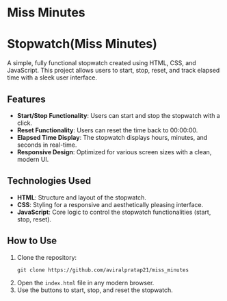 # Miss Minutes
<h1>Stopwatch(Miss Minutes)</h1>

<p>
    A simple, fully functional stopwatch created using HTML, CSS, and JavaScript. This project allows users to start, stop, reset, and track elapsed time with a sleek user interface.
</p>

<h2>Features</h2>
<ul>
    <li><strong>Start/Stop Functionality</strong>: Users can start and stop the stopwatch with a click.</li>
    <li><strong>Reset Functionality</strong>: Users can reset the time back to 00:00:00.</li>
    <li><strong>Elapsed Time Display</strong>: The stopwatch displays hours, minutes, and seconds in real-time.</li>
    <li><strong>Responsive Design</strong>: Optimized for various screen sizes with a clean, modern UI.</li>
</ul>

<h2>Technologies Used</h2>
<ul>
    <li><strong>HTML</strong>: Structure and layout of the stopwatch.</li>
    <li><strong>CSS</strong>: Styling for a responsive and aesthetically pleasing interface.</li>
    <li><strong>JavaScript</strong>: Core logic to control the stopwatch functionalities (start, stop, reset).</li>
</ul>

<h2>How to Use</h2>
<ol>
    <li>Clone the repository:</li>
    <pre><code>git clone https://github.com/aviralpratap21/miss_minutes</code></pre>
    <li>Open the <code>index.html</code> file in any modern browser.</li>
    <li>Use the buttons to start, stop, and reset the stopwatch.</li>
</ol>
